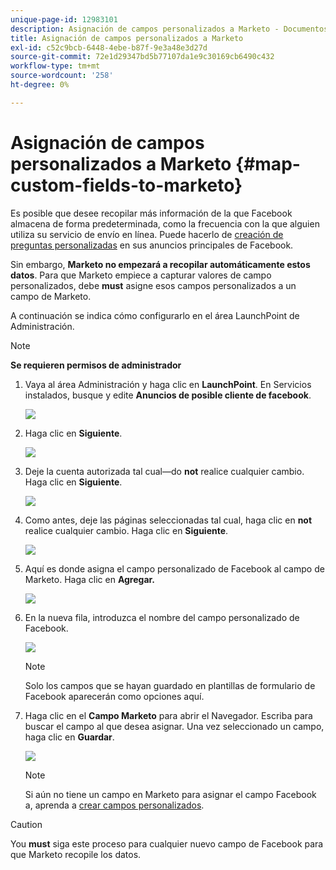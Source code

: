 ```yaml
---
unique-page-id: 12983101
description: Asignación de campos personalizados a Marketo - Documentos de Marketo - Documentación del producto
title: Asignación de campos personalizados a Marketo
exl-id: c52c9bcb-6448-4ebe-b87f-9e3a48e3d27d
source-git-commit: 72e1d29347bd5b77107da1e9c30169cb6490c432
workflow-type: tm+mt
source-wordcount: '258'
ht-degree: 0%

---
```


# Asignación de campos personalizados a Marketo {#map-custom-fields-to-marketo}

Es posible que desee recopilar más información de la que Facebook almacena de forma predeterminada, como la frecuencia con la que alguien utiliza su servicio de envío en línea. Puede hacerlo de [creación de preguntas personalizadas](https://www.facebook.com/business/help/774623835981457?helpref=uf_permalink) en sus anuncios principales de Facebook.

Sin embargo, **Marketo no empezará a recopilar automáticamente estos datos**. Para que Marketo empiece a capturar valores de campo personalizados, debe **must** asigne esos campos personalizados a un campo de Marketo.

A continuación se indica cómo configurarlo en el área LaunchPoint de Administración.

>[!NOTE]
>
>**Se requieren permisos de administrador**

1. Vaya al área Administración y haga clic en **LaunchPoint**. En Servicios instalados, busque y edite **Anuncios de posible cliente de facebook**.

   ![](assets/image2017-10-24-9-3a32-3a16.png)

1. Haga clic en **Siguiente**.

   ![](assets/image2017-10-24-14-3a55-3a13.png)

1. Deje la cuenta autorizada tal cual—do **not** realice cualquier cambio. Haga clic en **Siguiente**.

   ![](assets/image2017-10-24-14-3a56-3a48.png)

1. Como antes, deje las páginas seleccionadas tal cual, haga clic en **not** realice cualquier cambio. Haga clic en **Siguiente**.

   ![](assets/image2017-10-24-15-3a0-3a54.png)

1. Aquí es donde asigna el campo personalizado de Facebook al campo de Marketo. Haga clic en **Agregar.**

   ![](assets/image2017-10-24-9-3a33-3a49.png)

1. En la nueva fila, introduzca el nombre del campo personalizado de Facebook.

   ![](assets/image2017-10-24-9-3a37-3a3.png)

   >[!NOTE]
   >
   >Solo los campos que se hayan guardado en plantillas de formulario de Facebook aparecerán como opciones aquí.

1. Haga clic en el **Campo Marketo** para abrir el Navegador. Escriba para buscar el campo al que desea asignar. Una vez seleccionado un campo, haga clic en **Guardar**.

   ![](assets/image2017-10-24-11-3a16-3a42.png)

   >[!NOTE]
   >
   >Si aún no tiene un campo en Marketo para asignar el campo Facebook a, aprenda a [crear campos personalizados](/help/marketo/product-docs/administration/field-management/create-a-custom-field-in-marketo.md).

>[!CAUTION]
>
>You **must** siga este proceso para cualquier nuevo campo de Facebook para que Marketo recopile los datos.
